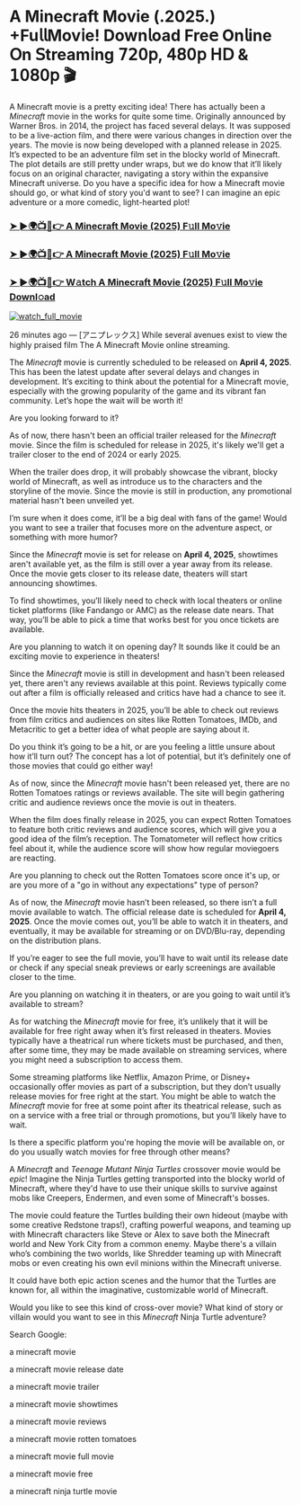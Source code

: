 # A Minecraft Movie (.2025.) +Fu𝗅𝗅Mov𝗂e! Down𝗅oad Fre𝖾 On𝗅ine 𝖮n 𝖲tream𝗂ng 𝟩𝟤𝟢𝗉, 𝟦𝟪𝟢𝗉 𝖧𝖣 & 𝟣𝟢𝟪𝟢𝗉 🎬

A Minecraft movie is a pretty exciting idea! There has actually been a *Minecraft* movie in the works for quite some time. Originally announced by Warner Bros. in 2014, the project has faced several delays. It was supposed to be a live-action film, and there were various changes in direction over the years. The movie is now being developed with a planned release in 2025. It’s expected to be an adventure film set in the blocky world of Minecraft. The plot details are still pretty under wraps, but we do know that it’ll likely focus on an original character, navigating a story within the expansive Minecraft universe. Do you have a specific idea for how a Minecraft movie should go, or what kind of story you'd want to see? I can imagine an epic adventure or a more comedic, light-hearted plot!

### [➤ ►🌍📺📱👉 A Minecraft Movie (2025) F𝚞ll Mo𝚟ie](https://mediaonestream.com/movie/950387/a-minecraft-movie)

### [➤ ►🌍📺📱👉 A Minecraft Movie (2025) F𝚞ll Mo𝚟ie](https://mediaonestream.com/movie/950387/a-minecraft-movie)

### [➤ ►🌍📺📱👉 W𝚊tch A Minecraft Movie (2025) F𝚞ll Mo𝚟ie Downl𝚘ad](https://mediaonestream.com/movie/950387/a-minecraft-movie)

[![watch_full_movie](https://image.tmdb.org/t/p/w300/mLxIlIf2Gopht23v5VFNpQZ2Rue.jpg)](https://mediaonestream.com/movie/950387/a-minecraft-movie)

26 minutes ago — [アニプレックス] While several avenues exist to view the highly praised film The A Minecraft Movie online streaming.

The *Minecraft* movie is currently scheduled to be released on **April 4, 2025**. This has been the latest update after several delays and changes in development. It’s exciting to think about the potential for a Minecraft movie, especially with the growing popularity of the game and its vibrant fan community. Let’s hope the wait will be worth it!

Are you looking forward to it?

As of now, there hasn't been an official trailer released for the *Minecraft* movie. Since the film is scheduled for release in 2025, it's likely we'll get a trailer closer to the end of 2024 or early 2025.

When the trailer does drop, it will probably showcase the vibrant, blocky world of Minecraft, as well as introduce us to the characters and the storyline of the movie. Since the movie is still in production, any promotional material hasn't been unveiled yet.

I’m sure when it does come, it’ll be a big deal with fans of the game! Would you want to see a trailer that focuses more on the adventure aspect, or something with more humor?

Since the *Minecraft* movie is set for release on **April 4, 2025**, showtimes aren't available yet, as the film is still over a year away from its release. Once the movie gets closer to its release date, theaters will start announcing showtimes.

To find showtimes, you’ll likely need to check with local theaters or online ticket platforms (like Fandango or AMC) as the release date nears. That way, you’ll be able to pick a time that works best for you once tickets are available.

Are you planning to watch it on opening day? It sounds like it could be an exciting movie to experience in theaters!

Since the *Minecraft* movie is still in development and hasn't been released yet, there aren't any reviews available at this point. Reviews typically come out after a film is officially released and critics have had a chance to see it. 

Once the movie hits theaters in 2025, you’ll be able to check out reviews from film critics and audiences on sites like Rotten Tomatoes, IMDb, and Metacritic to get a better idea of what people are saying about it.

Do you think it’s going to be a hit, or are you feeling a little unsure about how it’ll turn out? The concept has a lot of potential, but it’s definitely one of those movies that could go either way!

As of now, since the *Minecraft* movie hasn't been released yet, there are no Rotten Tomatoes ratings or reviews available. The site will begin gathering critic and audience reviews once the movie is out in theaters. 

When the film does finally release in 2025, you can expect Rotten Tomatoes to feature both critic reviews and audience scores, which will give you a good idea of the film’s reception. The Tomatometer will reflect how critics feel about it, while the audience score will show how regular moviegoers are reacting.

Are you planning to check out the Rotten Tomatoes score once it's up, or are you more of a "go in without any expectations" type of person?

As of now, the *Minecraft* movie hasn’t been released, so there isn’t a full movie available to watch. The official release date is scheduled for **April 4, 2025**. Once the movie comes out, you’ll be able to watch it in theaters, and eventually, it may be available for streaming or on DVD/Blu-ray, depending on the distribution plans.

If you’re eager to see the full movie, you’ll have to wait until its release date or check if any special sneak previews or early screenings are available closer to the time.

Are you planning on watching it in theaters, or are you going to wait until it’s available to stream?

As for watching the *Minecraft* movie for free, it’s unlikely that it will be available for free right away when it’s first released in theaters. Movies typically have a theatrical run where tickets must be purchased, and then, after some time, they may be made available on streaming services, where you might need a subscription to access them.

Some streaming platforms like Netflix, Amazon Prime, or Disney+ occasionally offer movies as part of a subscription, but they don’t usually release movies for free right at the start. You might be able to watch the *Minecraft* movie for free at some point after its theatrical release, such as on a service with a free trial or through promotions, but you’ll likely have to wait.

Is there a specific platform you're hoping the movie will be available on, or do you usually watch movies for free through other means?

A *Minecraft* and *Teenage Mutant Ninja Turtles* crossover movie would be *epic*! Imagine the Ninja Turtles getting transported into the blocky world of Minecraft, where they'd have to use their unique skills to survive against mobs like Creepers, Endermen, and even some of Minecraft's bosses.

The movie could feature the Turtles building their own hideout (maybe with some creative Redstone traps!), crafting powerful weapons, and teaming up with Minecraft characters like Steve or Alex to save both the Minecraft world and New York City from a common enemy. Maybe there's a villain who’s combining the two worlds, like Shredder teaming up with Minecraft mobs or even creating his own evil minions within the Minecraft universe.

It could have both epic action scenes and the humor that the Turtles are known for, all within the imaginative, customizable world of Minecraft. 

Would you like to see this kind of cross-over movie? What kind of story or villain would you want to see in this *Minecraft* Ninja Turtle adventure?

Search Google:

a minecraft movie

a minecraft movie release date

a minecraft movie trailer

a minecraft movie showtimes

a minecraft movie reviews

a minecraft movie rotten tomatoes

a minecraft movie full movie

a minecraft movie free

a minecraft ninja turtle movie
